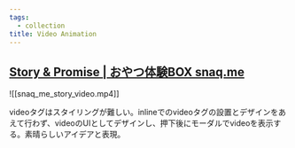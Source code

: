 ```yaml
---
tags:
  - collection
title: Video Animation
---
```

## [Story & Promise | おやつ体験BOX snaq.me](https://snaq.me/story-promise/)

![[snaq_me_story_video.mp4]]

videoタグはスタイリングが難しい。inlineでのvideoタグの設置とデザインをあえて行わず、videoのUIとしてデザインし、押下後にモーダルでvideoを表示する。素晴らしいアイデアと表現。

